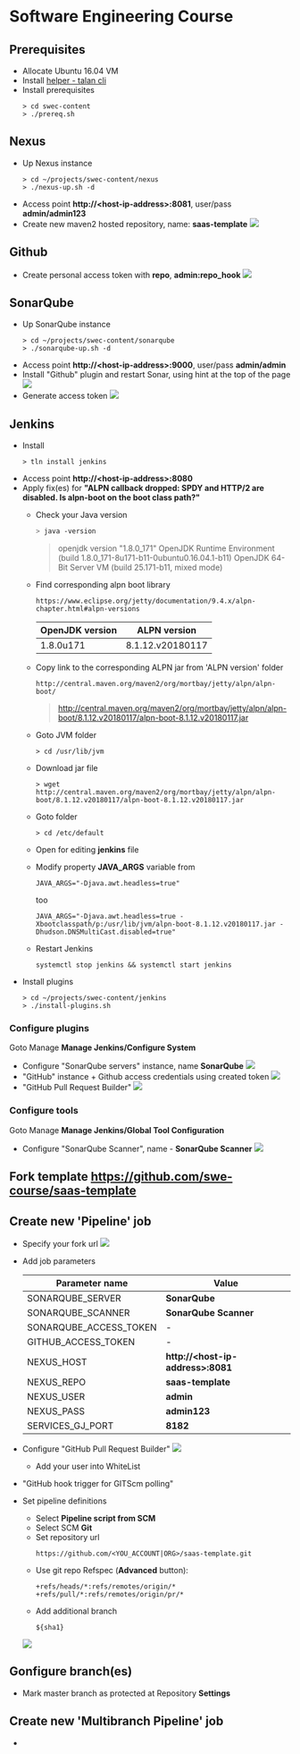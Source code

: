 # Software Engineering Course

## Prerequisites
* Allocate Ubuntu 16.04 VM
* Install [helper - talan cli](https://github.com/project-talan/tln-cli)
* Install prerequisites
  ```
  > cd swec-content
  > ./prereq.sh
  ```

## Nexus
* Up Nexus instance
  ```
  > cd ~/projects/swec-content/nexus
  > ./nexus-up.sh -d
  ```
* Access point **http://\<host-ip-address\>:8081**, user/pass **admin/admin123**
* Create new maven2 hosted repository, name: **saas-template**
  ![](https://raw.githubusercontent.com/swe-course/swec-content/master/imgs/nexus-maven-repo.png)

## Github
* Create personal access token with **repo**, **admin:repo_hook**
  ![](https://raw.githubusercontent.com/swe-course/swec-content/master/imgs/github-token.png)


## SonarQube
* Up SonarQube instance
  ```
  > cd ~/projects/swec-content/sonarqube
  > ./sonarqube-up.sh -d
  ```
* Access point **http://\<host-ip-address\>:9000**, user/pass **admin/admin**
* Install "Github" plugin and restart Sonar, using hint at the top of the page
  ![](https://raw.githubusercontent.com/swe-course/swec-content/master/imgs/sonar-github.png)
* Generate access token
  ![](https://raw.githubusercontent.com/swe-course/swec-content/master/imgs/sonar-token.png)


## Jenkins
* Install
  ```
  > tln install jenkins
  ```
* Access point **http://\<host-ip-address\>:8080**
* Apply fix(es) for **"ALPN callback dropped: SPDY and HTTP/2 are disabled. Is alpn-boot on the boot class path?"**
  * Check your Java version 
    ```bash
    > java -version
    ```

    > openjdk version "1.8.0_171"
    > OpenJDK Runtime Environment (build 1.8.0_171-8u171-b11-0ubuntu0.16.04.1-b11)
    > OpenJDK 64-Bit Server VM (build 25.171-b11, mixed mode)
    
  * Find corresponding alpn boot library
  
    ```
    https://www.eclipse.org/jetty/documentation/9.4.x/alpn-chapter.html#alpn-versions
    ```
    | OpenJDK version | ALPN version |
    | --- | --- |
    | 1.8.0u171 | 8.1.12.v20180117 |
    
  * Copy link to the corresponding ALPN jar from 'ALPN version' folder
    ```
    http://central.maven.org/maven2/org/mortbay/jetty/alpn/alpn-boot/
    ```
    > http://central.maven.org/maven2/org/mortbay/jetty/alpn/alpn-boot/8.1.12.v20180117/alpn-boot-8.1.12.v20180117.jar
    
  * Goto JVM folder
    ```
    > cd /usr/lib/jvm
    ```
  * Download jar file
    ```
    > wget http://central.maven.org/maven2/org/mortbay/jetty/alpn/alpn-boot/8.1.12.v20180117/alpn-boot-8.1.12.v20180117.jar
    ```
  * Goto folder
    ```
    > cd /etc/default
    ```
  * Open for editing **jenkins** file
  * Modify property **JAVA_ARGS** variable
    from
    ```
    JAVA_ARGS="-Djava.awt.headless=true"
    ```
    too
    ```
    JAVA_ARGS="-Djava.awt.headless=true -Xbootclasspath/p:/usr/lib/jvm/alpn-boot-8.1.12.v20180117.jar -Dhudson.DNSMultiCast.disabled=true"
    ```
  * Restart Jenkins
    ```
    systemctl stop jenkins && systemctl start jenkins
    ```
* Install plugins
  ```
  > cd ~/projects/swec-content/jenkins
  > ./install-plugins.sh
  ```

### Configure plugins
Goto Manage **Manage Jenkins/Configure System**
* Configure "SonarQube servers" instance, name **SonarQube**
  ![](https://raw.githubusercontent.com/swe-course/swec-content/master/imgs/jenkins-sonar.png)
* "GitHub" instance + Github access credentials using created token
  ![](https://raw.githubusercontent.com/swe-course/swec-content/master/imgs/jenkins-github.png)
* "GitHub Pull Request Builder"
  ![](https://raw.githubusercontent.com/swe-course/swec-content/master/imgs/jenkins-ghprb.png)

### Configure tools
Goto Manage **Manage Jenkins/Global Tool Configuration**
* Configure "SonarQube Scanner", name - **SonarQube Scanner**
  ![](https://raw.githubusercontent.com/swe-course/swec-content/master/imgs/jenkins-tools-sonar-scanner.png)

## Fork template **https://github.com/swe-course/saas-template**

## Create new 'Pipeline' job
* Specify your fork url
  ![](https://raw.githubusercontent.com/swe-course/swec-content/master/imgs/jenkins-pipeline-repo.png)
* Add job parameters

  | Parameter name | Value |
  | --- | --- |
  | SONARQUBE_SERVER | **SonarQube** |
  | SONARQUBE_SCANNER | **SonarQube Scanner** |
  | SONARQUBE_ACCESS_TOKEN | - |
  | GITHUB_ACCESS_TOKEN | - |
  | NEXUS_HOST | **http://\<host-ip-address\>:8081** |
  | NEXUS_REPO | **saas-template** |
  | NEXUS_USER | **admin** |
  | NEXUS_PASS | **admin123** |
  | SERVICES_GJ_PORT | **8182** |
* Configure "GitHub Pull Request Builder"
  ![](https://raw.githubusercontent.com/swe-course/swec-content/master/imgs/jenkins-pipeline-ghprb.png)
  * Add your user into WhiteList
* "GitHub hook trigger for GITScm polling"  
* Set pipeline definitions
  * Select **Pipeline script from SCM**
  * Select SCM **Git**
  * Set repository url
    ```
    https://github.com/<YOU_ACCOUNT|ORG>/saas-template.git
    ```
  * Use git repo Refspec (**Advanced** button):
    ```
    +refs/heads/*:refs/remotes/origin/* +refs/pull/*:refs/remotes/origin/pr/*
     ```
  * Add additional branch
    ```
    ${sha1}
    ```
  ![](https://raw.githubusercontent.com/swe-course/swec-content/master/imgs/jenkins-pipeline-definition.png)

## Gonfigure branch(es)
* Mark master branch as protected at Repository **Settings**

## Create new 'Multibranch Pipeline' job
* 

